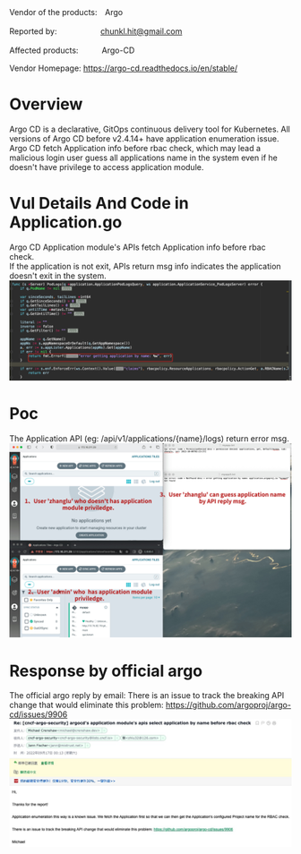 Vendor of the products:　Argo

Reported by: 　　　　　 chunkl.hit@gmail.com

Affected products:　　　Argo-CD

Vendor Homepage:       https://argo-cd.readthedocs.io/en/stable/

# Overview
Argo CD is a declarative, GitOps continuous delivery tool for Kubernetes. All versions of Argo CD before v2.4.14+ have application enumeration issue.
<br>Argo CD fetch Application info before rbac check, which may lead a malicious login user guess all applications name in the system even if he doesn't have privilege to access application module.

# Vul Details And Code in Application.go
Argo CD Application module's APIs fetch Application info before rbac check.
<br>If the application is not exit, APIs return msg info indicates the application doesn't exit in the system.<br>
![avatar](img/fetch_before_rbac.png)

# Poc
The Application API (eg: /api/v1/applications/{name}/logs) return error msg.<br>
![avatar](img/poc-demo.jpg)

# Response by official argo 
The official argo reply by email: There is an issue to track the breaking API change that would eliminate this problem: https://github.com/argoproj/argo-cd/issues/9906
![avatar](img/response.jpg)